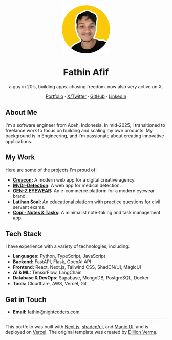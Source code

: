 <div align="center">
  <img alt="Portfolio" src="/public/me.png" width="150px" />
  <h1>Fathin Afif</h1>
  <p>a guy in 20’s, building apps. chasing freedom. now also very active on X.</p>
  <p>
    <a href="https://fathin.dev">Portfolio</a> ·
    <a href="https://x.com/fathinafiff_">X/Twitter</a> ·
    <a href="https://github.com/fathinafiff">GitHub</a> ·
    <a href="https://linkedin.com/in/fathinafiff">LinkedIn</a>
  </p>
</div>

## About Me

I'm a software engineer from Aceh, Indonesia. In mid-2025, I transitioned to freelance work to focus on building and scaling my own products. My background is in Engineering, and I'm passionate about creating innovative applications.

## My Work

Here are some of the projects I'm proud of:

- **[Creacon](https://creacon.id):** A modern web app for a digital creative agency.
- **[MyDr-Detection](https://mydrdetection.com/):** A web app for medical detection.
- **[GEN-Z EYEWEAR](https://www.genzlens.com/):** An e-commerce platform for a modern eyewear brand.
- **[Latihan Soal](https://latihansoal.fun/):** An educational platform with practice questions for civil servant exams.
- **[Copi - Notes & Tasks](https://getcopi.app):** A minimalist note-taking and task management app.

## Tech Stack

I have experience with a variety of technologies, including:

- **Languages:** Python, TypeScript, JavaScript
- **Backend:** FastAPI, Flask, OpenAI API
- **Frontend:** React, Next.js, Tailwind CSS, ShadCN/UI, MagicUI
- **AI & ML:** TensorFlow, LangChain
- **Database & DevOps:** Supabase, MongoDB, PostgreSQL, Docker
- **Tools:** Cloudflare, AWS, Vercel, Git

## Get in Touch

- **Email:** fathin@nightcoders.com

---

This portfolio was built with [Next.js](https://nextjs.org/), [shadcn/ui](https://ui.shadcn.com/), and [Magic UI](https://magicui.design/), and is deployed on [Vercel](https://vercel.com/). The original template was created by [Dillion Verma](https://github.com/dillionverma/portfolio).
